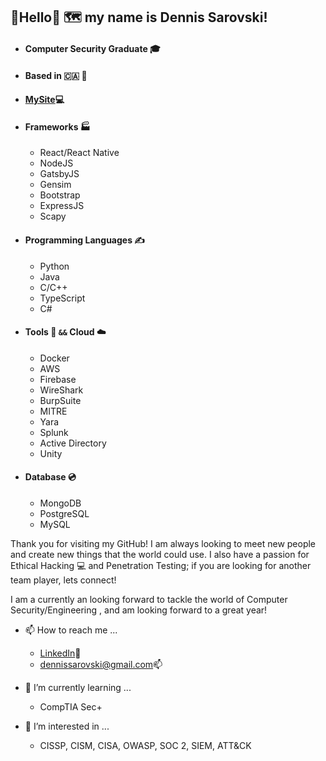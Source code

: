 ## 👋Hello👋 🗺️ my name is Dennis Sarovski!

- #### Computer Security Graduate 🎓
- #### Based in 🇨🇦 🍁
- #### [MySite](https://gatsbysitemain69841.gatsbyjs.io/):computer:

- #### Frameworks 🏭
  - React/React Native
  - NodeJS
  - GatsbyJS
  - Gensim
  - Bootstrap
  - ExpressJS
  - Scapy

- #### Programming Languages ✍️
  - Python
  - Java
  - C/C++
  - TypeScript
  - C#

- #### Tools 🔧 `&&` Cloud ☁️
  - Docker
  - AWS
  - Firebase
  - WireShark
  - BurpSuite
  - MITRE
  - Yara
  - Splunk
  - Active Directory
  - Unity

- #### Database 💿
  - MongoDB
  - PostgreSQL
  - MySQL

Thank you for visiting my GitHub! I am always looking to meet new people and create new things that the world could use. I also have a passion for Ethical Hacking :computer: and Penetration Testing; if you are looking for another team player, lets connect!

I am a currently an looking forward to tackle the world of Computer Security/Engineering , and am looking forward to a great year!

- 📫 How to reach me ...
    - [LinkedIn](https://www.linkedin.com/in/dennissarovski/):link:
    - [dennissarovski@gmail.com​ ](mailto:dennissarovski@gmail.com):mailbox:
    

- 🌱 I’m currently learning ...
    - CompTIA Sec+   
- 👀 I’m interested in ...
    - CISSP, CISM, CISA, OWASP, SOC 2, SIEM, ATT&CK


<!---
capactiyvirus/capactiyvirus is a ✨ special ✨ repository because its `README.md` (this file) appears on your GitHub profile.
You can click the Preview link to take a look at your changes.
--->
